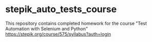 # stepik_auto_tests_course
This repository contains completed homework for the course "Test Automation with Selenium and Python"
https://stepik.org/course/575/syllabus?auth=login
